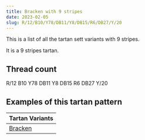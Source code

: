 ```yaml
---
title: Bracken with 9 stripes
date: 2023-02-05
slug: R/12/B10/Y78/DB11/Y8/DB15/R6/DB27/Y/20
---
```

This is a list of all the tartan sett variants with 9 stripes.

It is a 9 stripes tartan.


## Thread count
R/12 B10 Y78 DB11 Y8 DB15 R6 DB27 Y/20

## Examples of this tartan pattern

| Tartan Variants |
|---------------|
| [Bracken](/variants/r/12/b10/y78/db11/y8/db15/r6/db27/y/20-b304080-db000050-rc00000-yf0c000)||

